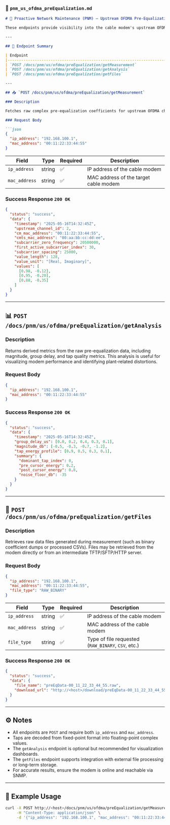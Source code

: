
### 📄 `pnm_us_ofdma_preEqualization.md`

````markdown
# 📡 Proactive Network Maintenance (PNM) – Upstream OFDMA Pre-Equalization

These endpoints provide visibility into the cable modem's upstream OFDMA pre-equalization data. The pre-equalization coefficients and derived metrics are vital for diagnosing impairments like group delay, micro-reflections, and in-channel frequency response issues.

---

## 🔁 Endpoint Summary

| Endpoint                                                                 | Description                                                                 |
|--------------------------------------------------------------------------|-----------------------------------------------------------------------------|
| `POST /docs/pnm/us/ofdma/preEqualization/getMeasurement`                | Retrieves raw complex pre-equalization tap data for upstream OFDMA channels |
| `POST /docs/pnm/us/ofdma/preEqualization/getAnalysis`                   | Computes derived metrics such as magnitude, phase, and group delay          |
| `POST /docs/pnm/us/ofdma/preEqualization/getFiles`                      | Downloads raw pre-equalization data files (e.g., from TFTP/SFTP)            |

---

## 📥 `POST /docs/pnm/us/ofdma/preEqualization/getMeasurement`

### Description

Fetches raw complex pre-equalization coefficients for upstream OFDMA channels. These tap values are directly read from the cable modem and represent [real, imaginary] complex pairs for each subcarrier or tap index.

### Request Body

```json
{
  "ip_address": "192.168.100.1",
  "mac_address": "00:11:22:33:44:55"
}
````

| Field         | Type   | Required | Description                           |
| ------------- | ------ | -------- | ------------------------------------- |
| `ip_address`  | string | ✅        | IP address of the cable modem         |
| `mac_address` | string | ✅        | MAC address of the target cable modem |

### Success Response `200 OK`

```json
{
  "status": "success",
  "data": {
    "timestamp": "2025-05-16T14:32:45Z",
    "upstream_channel_id": 2,
    "cm_mac_address": "00:11:22:33:44:55",
    "cmts_mac_address": "00:aa:bb:cc:dd:ee",
    "subcarrier_zero_frequency": 20500000,
    "first_active_subcarrier_index": 30,
    "subcarrier_spacing": 25000,
    "value_length": 128,
    "value_unit": "[Real, Imaginary]",
    "values": [
      [0.98, -0.12],
      [0.95, -0.20],
      [0.88, -0.35]
    ]
  }
}
```

---

## 📊 `POST /docs/pnm/us/ofdma/preEqualization/getAnalysis`

### Description

Returns derived metrics from the raw pre-equalization data, including magnitude, group delay, and tap quality metrics. This analysis is useful for visualizing modem performance and identifying plant-related distortions.

### Request Body

```json
{
  "ip_address": "192.168.100.1",
  "mac_address": "00:11:22:33:44:55"
}
```

### Success Response `200 OK`

```json
{
  "status": "success",
  "data": {
    "timestamp": "2025-05-16T14:32:45Z",
    "group_delay_us": [0.0, 0.2, 0.4, 0.3, 0.1],
    "magnitude_db": [-0.5, -0.3, -0.7, -1.2],
    "tap_energy_profile": [0.9, 0.5, 0.3, 0.1],
    "summary": {
      "dominant_tap_index": 0,
      "pre_cursor_energy": 0.2,
      "post_cursor_energy": 0.8,
      "noise_floor_db": -35
    }
  }
}
```

---

## 📁 `POST /docs/pnm/us/ofdma/preEqualization/getFiles`

### Description

Retrieves raw data files generated during measurement (such as binary coefficient dumps or processed CSVs). Files may be retrieved from the modem directly or from an intermediate TFTP/SFTP/HTTP server.

### Request Body

```json
{
  "ip_address": "192.168.100.1",
  "mac_address": "00:11:22:33:44:55",
  "file_type": "RAW_BINARY"
}
```

| Field         | Type   | Required | Description                                        |
| ------------- | ------ | -------- | -------------------------------------------------- |
| `ip_address`  | string | ✅        | IP address of the cable modem                      |
| `mac_address` | string | ✅        | MAC address of the cable modem                     |
| `file_type`   | string | ✅        | Type of file requested (`RAW_BINARY`, `CSV`, etc.) |

### Success Response `200 OK`

```json
{
  "status": "success",
  "data": {
    "file_name": "preEqData-00_11_22_33_44_55.raw",
    "download_url": "http://<host>/download/preEqData-00_11_22_33_44_55.raw"
  }
}
```

---

## ⚙️ Notes

* All endpoints are `POST` and require both `ip_address` and `mac_address`.
* Taps are decoded from fixed-point format into floating-point complex values.
* The `getAnalysis` endpoint is optional but recommended for visualization dashboards.
* The `getFiles` endpoint supports integration with external file processing or long-term storage.
* For accurate results, ensure the modem is online and reachable via SNMP.

---

## 🧪 Example Usage

```bash
curl -X POST http://<host>/docs/pnm/us/ofdma/preEqualization/getMeasurement \
     -H "Content-Type: application/json" \
     -d '{"ip_address": "192.168.100.1", "mac_address": "00:11:22:33:44:55"}'
```
